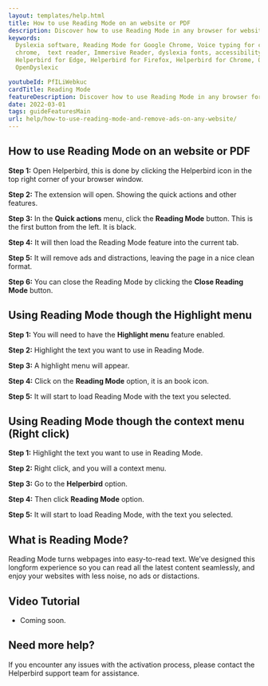 ```yaml
---
layout: templates/help.html
title: How to use Reading Mode on an website or PDF
description: Discover how to use Reading Mode in any browser for websites or PDFs using the Helperbird browser extension.
keywords:
  Dyslexia software, Reading Mode for Google Chrome, Voice typing for chrome, Text to speech for
  chrome,  text reader, Immersive Reader, dyslexia fonts, accessibility software, dyslexia software,
  Helperbird for Edge, Helperbird for Firefox, Helperbird for Chrome, Opendyslexic for Chrome,
  OpenDyslexic

youtubeId: PfILiWebkuc
cardTitle: Reading Mode
featureDescription: Discover how to use Reading Mode in any browser for websites or PDFs using the Helperbird browser extension.
date: 2022-03-01
tags: guideFeaturesMain
url: help/how-to-use-reading-mode-and-remove-ads-on-any-website/
---
```




## How to use Reading Mode on an website or PDF

**Step 1:** Open Helperbird, this is done by clicking the Helperbird icon in the top right corner of your browser window.

**Step 2:** The extension will open. Showing the quick actions and other features.

**Step 3:** In the **Quick actions** menu, click the **Reading Mode** button. This is the first button from the left. It is black.

**Step 4:** It will then load the Reading Mode feature into the current tab.

**Step 5:** It will remove ads and distractions, leaving the page in a nice clean format.

**Step 6:** You can close the Reading Mode by clicking the **Close Reading Mode** button.


## Using Reading Mode though the Highlight menu

**Step 1:** You will need to have the **Highlight menu** feature enabled.

**Step 2:** Highlight the text you want to use in Reading Mode.

**Step 3:** A highlight menu will appear.

**Step 4:** Click on the **Reading Mode** option, it is an book icon.

**Step 5:** It will start to load Reading Mode with the text you selected.


## Using Reading Mode though the context menu (Right click)

**Step 1:** Highlight the text you want to use in Reading Mode.

**Step 2:** Right click, and you will a context menu.

**Step 3:** Go to the **Helperbird** option.

**Step 4:** Then click **Reading Mode** option.

**Step 5:** It will start to load Reading Mode, with the text you selected.



## What is Reading Mode?

Reading Mode turns webpages into easy-to-read text. We’ve designed this longform experience so you
can read all the latest content seamlessly, and enjoy your websites with less noise, no ads or
distactions.


## Video Tutorial

- Coming soon.



## Need more help?

If you encounter any issues with the activation process, please contact the Helperbird support team for assistance.



